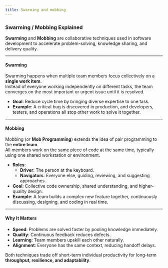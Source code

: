 ```yaml
---
title: Swarming and mobbing
---
```


### Swarming / Mobbing Explained

**Swarming** and **Mobbing** are collaborative techniques used in software development to accelerate problem-solving, knowledge sharing, and delivery quality.

---

#### Swarming

Swarming happens when multiple team members focus collectively on a **single work item**.  
Instead of everyone working independently on different tasks, the team converges on the most important or urgent issue until it is resolved.

- **Goal**: Reduce cycle time by bringing diverse expertise to one task.
- **Example**: A critical bug is discovered in production, and developers, testers, and operations all stop other work to solve it together.

---

#### Mobbing

Mobbing (or **Mob Programming**) extends the idea of pair programming to the **entire team**.  
All members work on the same piece of code at the same time, typically using one shared workstation or environment.

- **Roles**:
  - **Driver**: The person at the keyboard.
  - **Navigators**: Everyone else, guiding, reviewing, and suggesting approaches.
- **Goal**: Collective code ownership, shared understanding, and higher-quality design.
- **Example**: A team builds a complex new feature together, continuously discussing, designing, and coding in real time.

---

#### Why It Matters

- **Speed**: Problems are solved faster by pooling knowledge immediately.
- **Quality**: Continuous feedback reduces defects.
- **Learning**: Team members upskill each other naturally.
- **Alignment**: Everyone has the same context, reducing handoff delays.

Both techniques trade off short-term individual productivity for long-term **throughput, resilience, and adaptability**.
